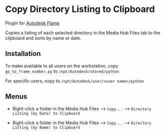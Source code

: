 # Copy Directory Listing to Clipboard

Plugin for [Autodesk Flame](http://www.autodesk.com/products/flame)

Copies a listing of each selected directory in the Media Hub Files tab to the clipboard and sorts by name or date.

## Installation
To make available to all users on the workstation, copy `go_to_frame_number.py` to `/opt/Autodesk/shared/python`

For specific users, copy to `/opt/Autodesk/user/<user name>/python`

## Menus
 - Right-click a folder in the Media Hub Files --> `Copy...` --> `Directory Listing (by Date) to Clipboard`

 - Right-click a folder in the Media Hub Files --> `Copy...` --> `Directory Listing (by Name) to Clipboard`

